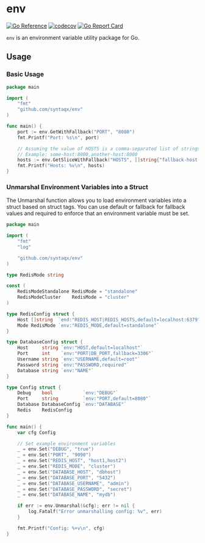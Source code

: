 # env

[![Go Reference](https://pkg.go.dev/badge/github.com/syntaqx/env.svg)](https://pkg.go.dev/github.com/syntaqx/env)
[![codecov](https://codecov.io/gh/syntaqx/env/graph/badge.svg?token=m4bBKy3UG3)](https://codecov.io/gh/syntaqx/env)
[![Go Report Card](https://goreportcard.com/badge/github.com/syntaqx/env)](https://goreportcard.com/report/github.com/syntaqx/env)

`env` is an environment variable utility package for Go.

## Usage

### Basic Usage

```go
package main

import (
    "fmt"
    "github.com/syntaqx/env"
)

func main() {
    port := env.GetWithFallback("PORT", "8080")
    fmt.Printf("Port: %s\n", port)

    // Assuming the value of HOSTS is a comma-separated list of strings
    // Example: some-host:8000,another-host:8000
    hosts := env.GetSliceWithFallback("HOSTS", []string{"fallback-host-1:8000", "fallback-host-2:8000"})
    fmt.Printf("Hosts: %v\n", hosts)
}
```

### Unmarshal Environment Variables into a Struct

The Unmarshal function allows you to load environment variables into a struct
based on struct tags. You can use default or fallback for fallback values and
required to enforce that an environment variable must be set.

```go
package main

import (
	"fmt"
	"log"

	"github.com/syntaqx/env"
)

type RedisMode string

const (
	RedisModeStandalone RedisMode = "standalone"
	RedisModeCluster    RedisMode = "cluster"
)

type RedisConfig struct {
	Host []string  `end:"REDIS_HOST|REDIS_HOSTS,default=localhost:6379"`
	Mode RedisMode `env:"REDIS_MODE,default=standalone"`
}

type DatabaseConfig struct {
	Host     string `env:"HOST,default=localhost"`
	Port     int    `env:"PORT|DB_PORT,fallback=3306"`
	Username string `env:"USERNAME,default=root"`
	Password string `env:"PASSWORD,required"`
	Database string `env:"NAME"`
}

type Config struct {
	Debug    bool           `env:"DEBUG"`
	Port     string         `env:"PORT,default=8080"`
	Database DatabaseConfig `env:"DATABASE"`
	Redis    RedisConfig
}

func main() {
	var cfg Config

	// Set example environment variables
	_ = env.Set("DEBUG", "true")
	_ = env.Set("PORT", "9090")
	_ = env.Set("REDIS_HOST", "host1,host2")
	_ = env.Set("REDIS_MODE", "cluster")
	_ = env.Set("DATABASE_HOST", "dbhost")
	_ = env.Set("DATABASE_PORT", "5432")
	_ = env.Set("DATABASE_USERNAME", "admin")
	_ = env.Set("DATABASE_PASSWORD", "secret")
	_ = env.Set("DATABASE_NAME", "mydb")

	if err := env.Unmarshal(&cfg); err != nil {
		log.Fatalf("Error unmarshalling config: %v", err)
	}

	fmt.Printf("Config: %+v\n", cfg)
}
```
